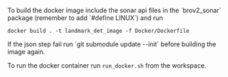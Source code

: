To build the docker image include the sonar api files in the ´brov2_sonar´ package (remember to add ´#define LINUX´) and run 

```
docker build . -t landmark_det_image -f Docker/Dockerfile
```

If the json step fail run ´git submodule update --init´ before building the image again.

To run the docker container run `run_docker.sh` from the workspace.